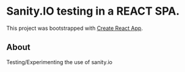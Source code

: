 # Sanity.IO testing in a REACT SPA. 

This project was bootstrapped with [Create React App](https://github.com/facebook/create-react-app).

## About
Testing/Experimenting the use of sanity.io 
